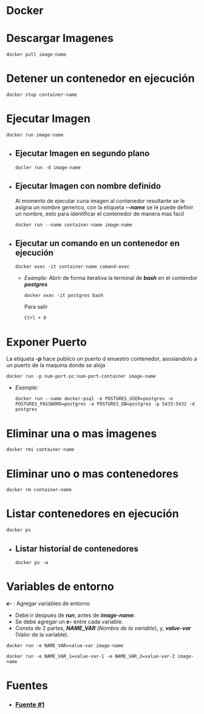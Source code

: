 # Docker

# Descargar Imagenes
~~~Docker
docker pull image-name
~~~

# Detener un contenedor en ejecución
~~~Docker
docker stop container-name
~~~

# Ejecutar Imagen
~~~Docker
docker run image-name
~~~
- ## Ejecutar Imagen en segundo plano
  ~~~Docker
  docler run -d image-name
  ~~~

- ## Ejecutar Imagen con nombre definido
  Al momento de ejecutar cuna imagen al contenedor resultante se le asigna un nombre generico, con la etiqueta **_--name_** se le puede definir un nombre, esto para identificar el contenedor de manera mas facil
  ~~~Docker
  docker run --name container-name image-name
  ~~~

- ## Ejecutar un comando en un contenedor en ejecución
  ~~~Docker
  docker exec -it container-name comand-exec
  ~~~

  - _Example:_ Abrir de forma iterativa la terminal de **_bash_** en el contendor **_postgres_**
    ~~~Docker
    docker exec -it postgres bash
    ~~~
    Para salir

    `Ctrl + D`
# Exponer Puerto
La etiqueta **_-p_** hace publico un puerto d enuestro contenedor, asosiandolo a un puerto de la maquina donde se aloja
~~~Docker
docker run -p num-port-pc:num-port-container image-name
~~~
- _Example:_
  ~~~Docker
  docker run --name docker-psql -e POSTGRES_USER=postgres -e POSTGRES_PASSWORD=postgres -e POSTGRES_DB=postgres -p 5433:5432 -d postgres
  ~~~

# Eliminar una o mas imagenes
~~~Docker
docker rmi container-name
~~~

# Eliminar uno o mas contenedores
~~~Docker
docker rm container-name
~~~

# Listar contenedores en ejecución
~~~Docker
docker ps
~~~
- ## Listar historial de contenedores
  ~~~Docker
  docker ps -a
  ~~~

# Variables de entorno
**_e-_** : Agregar variables de entorno
- Debe ir despues de **_run_**, antes de **_image-name_**.
- Se debe agregar un **_e-_** entre cada variable.
- Consta de 2 partes, **_NAME_VAR_** (_Nombre de la variable_), y, **_value-var_** (Valor de la variable).  
~~~Docker
docker run -e NAME_VAR=value-var image-name
~~~
~~~Docker
docker run -e NAME_VAR_1=value-var-1 -e NAME_VAR_2=value-var-2 image-name
~~~

# Fuentes
- ### [Fuente #1](https://docs.docker.com/engine/reference/commandline/docker/ "Docker documentation")